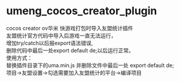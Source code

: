 # umeng_cocos_creator_plugin  
cocos creator ov华米 快游戏打包时导入友盟统计插件  
友盟统计官方代码中导入后游戏一直无法运行，  
增加try/catch以后报export语法错误,  
删除代码中最后一处export default de;以后运行正常。  
使用方式：  
替换插件目录下的uma.min.js 并删除文件中最后一处 export default de;  
项目->友盟设置->勾选需要加入友盟统计的平台->编译项目
